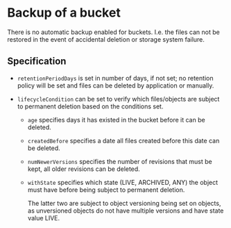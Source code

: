 # Backup of a bucket 

There is no automatic backup enabled for buckets. I.e. the files can not be restored in the event of accidental deletion or storage system failure.

## Specification

 * `retentionPeriodDays` is set in number of days, if not set; no retention policy will be set and files can be deleted by application or manually.

 * `lifecycleCondition` can be set to verify which files/objects are subject to permanent deletion based on the conditions set.
     * `age` specifies days it has existed in the bucket before it can be deleted.
     * `createdBefore` specifies a date all files created before this date can be deleted.
     * `numNewerVersions` specifies the number of revisions that must be kept, all older revisions can be deleted.
     * `withState` specifies which state (LIVE, ARCHIVED, ANY) the object must have before being subject to permanent deletion.

        The latter two are subject to object versioning being set on objects, as unversioned objects do not have multiple versions and have state value LIVE.
